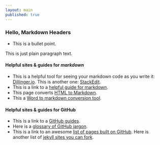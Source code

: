```yaml
---
layout: main
published: true
---
```


### Hello, Markdown Headers

* This is a bullet point.

This is just plain paragraph text.

#### Helpful sites & guides for *markdown*

* This is a helpful tool for seeing your markdown code as you write it: [Dillinger.io](http://dillinger.io). This is another one: [StackEdit](https://stackedit.io/editor).
* This is a link to a [helpful guide for markdown](https://guides.github.com/features/mastering-markdown/). 
* This page converts [HTML to Markdown](http://domchristie.github.io/to-markdown/).
* This a [Word to markdown conversion tool](http://word-to-markdown.herokuapp.com/).

#### Helpful sites & guides for GitHub

* This is a link to a [GitHub guides](https://guides.github.com/features/mastering-markdown/). 
* Here is a [glossary of GitHub jargon](https://help.github.com/articles/github-glossary/).
* This is a link to an awesome [list of pages built on GitHub](http://gsa.github.io/Open-Data-Collaboration-Sandbox/website_examples/). Here is another list of [jekyll sites you can fork](https://github.com/jekyll/jekyll/wiki/Sites).
